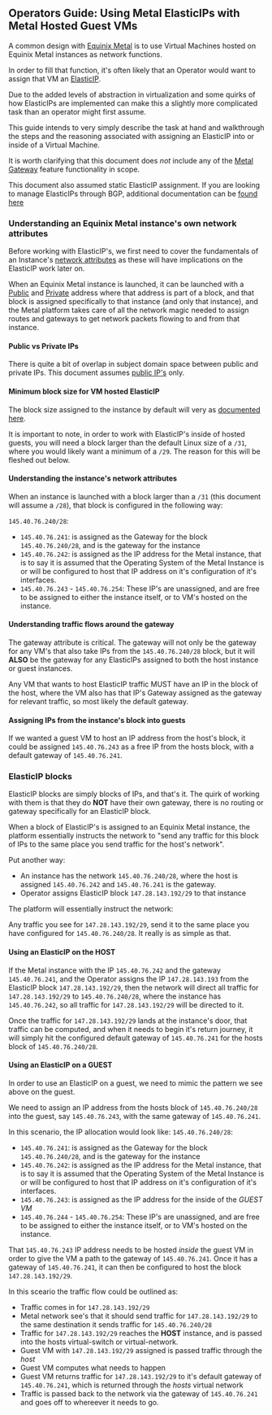 ## Operators Guide: Using Metal ElasticIPs with Metal Hosted Guest VMs


A common design with [Equinix Metal](https://metal.equinix.com/) is to use Virtual Machines hosted on Equinix Metal instances as network functions.

In order to fill that function, it's often likely that an Operator would want to assign that VM an [ElasticIP](https://metal.equinix.com/developers/docs/networking/reserve-public-ipv4s/).

Due to the added levels of abstraction in virtualization and some quirks of how ElasticIPs are implemented can make this a slightly more complicated task than an operator might first assume.

This guide intends to very simply describe the task at hand and walkthrough the steps and the reasoning associated with assigning an ElasticIP into or inside of a Virtual Machine.

It is worth clarifying that this document does *not* include any of the [Metal Gateway](https://metal.equinix.com/developers/docs/networking/metal-gateway/) feature functionality in scope. 

This document also assumed static ElasticIP assignment. If you are looking to manage ElasticIPs through BGP, additional documentation can be [found here](https://github.com/dlotterman/metal_code_snippets/blob/main/documentation_stage/networking/operators_guide_metal_bgp.md)

### Understanding an Equinix Metal instance's own network attributes

Before working with ElasticIP's, we first need to cover the fundamentals of an Instance's [network attributes](https://metal.equinix.com/developers/docs/networking/ip-addresses/) as these will have implications on the ElasticIP work later on.

When an Equinix Metal instance is launched, it can be launched with a [Public](https://metal.equinix.com/developers/docs/networking/ip-addresses/#public-ipv4-subnet) and [Private](https://metal.equinix.com/developers/docs/networking/ip-addresses/#private-ipv4-management-subnets) address where that address is part of a block, and that block is assigned specifically to that instance (and only that instance), and the Metal platform takes care of all the network magic needed to assign routes and gateways to get network packets flowing to and from that instance.

#### Public vs Private IPs

There is quite a bit of overlap in subject domain space between public and private IPs. This document assumes [public IP's](https://metal.equinix.com/developers/docs/networking/ip-addresses/#public-ipv4-subnet) only.

#### Minimum block size for VM hosted ElasticIP 

The block size assigned to the instance by default will very as [documented here](https://metal.equinix.com/developers/docs/networking/reserve-public-ipv4s/). 

It is important to note, in order to work with ElasticIP's inside of hosted guests, you will need a block larger than the default Linux size of a `/31`, where you would likely want a minimum of a `/29`. The reason for this will be fleshed out below.

#### Understanding the instance's network attributes

When an instance is launched with a block larger than a `/31` (this document will assume a `/28`), that block is configured in the following way:

`145.40.76.240/28`:
- `145.40.76.241`: is assigned as the Gateway for the block `145.40.76.240/28`, and is the gateway for the instance
- `145.40.76.242`: is assigned as the IP address for the Metal instance, that is to say it is assumed that the Operating System of the Metal Instance is or will be configured to host that IP address on it's configuration of it's interfaces. 
- `145.40.76.243` - `145.40.76.254`: These IP's are unassigned, and are free to be assigned to either the instance itself, or to VM's hosted on the instance.


#### Understanding traffic flows around the gateway

The gateway attribute is critical. The gateway will not only be the gateway for any VM's that also take IPs from the `145.40.76.240/28` block, but it will **ALSO** be the gateway for any ElasticIPs assigned to both the host instance or guest instances.

Any VM that wants to host ElasticIP traffic MUST have an IP in the block of the host, where the VM also has that IP's Gateway assigned as the gateway for relevant traffic, so most likely the default gateway.


#### Assigning IPs from the instance's block into guests

If we wanted a guest VM to host an IP address from the host's block, it could be assigned `145.40.76.243` as a free IP from the hosts block, with a default gateway of `145.40.76.241`.

### ElasticIP blocks

ElasticIP blocks are simply blocks of IPs, and that's it. The quirk of working with them is that they do **NOT** have their own gateway, there is no routing or gateway specifically for an ElasticIP block. 

When a block of ElasticIP's is assigned to an Equinix Metal instance, the platform essentially instructs the network to "send any traffic for this block of IPs to the same place you send traffic for the host's network".

Put another way:

- An instance has the network `145.40.76.240/28`, where the host is assigned `145.40.76.242` and `145.40.76.241` is the gateway.
- Operator assigns ElasticIP block `147.28.143.192/29` to that instance

The platform will essentially instruct the network:

Any traffic you see for `147.28.143.192/29`, send it to the same place you have configured for `145.40.76.240/28`. It really is as simple as that.

#### Using an ElasticIP on the **HOST** 

If the Metal instance with the IP `145.40.76.242` and the gateway `145.40.76.241`, and the Operator assigns the IP `147.28.143.193` from the ElasticIP block `147.28.143.192/29`, then the network will direct all traffic for `147.28.143.192/29` to `145.40.76.240/28`, where the instance has `145.40.76.242`, so all traffic for `147.28.143.192/29` will be directed to it.

Once the traffic for `147.28.143.192/29` lands at the instance's door, that traffic can be computed, and when it needs to begin it's return journey, it will simply hit the configured default gateway of `145.40.76.241` for the hosts block of `145.40.76.240/28`.

#### Using an ElasticIP on a **GUEST**

In order to use an ElasticIP on a guest, we need to mimic the pattern we see above on the guest.

We need to assign an IP address from the hosts block of `145.40.76.240/28` into the guest, say `145.40.76.243`, with the same gateway of `145.40.76.241`.

In this scenario, the IP allocation would look like:
`145.40.76.240/28`:
- `145.40.76.241`: is assigned as the Gateway for the block `145.40.76.240/28`, and is the gateway for the instance
- `145.40.76.242`: is assigned as the IP address for the Metal instance, that is to say it is assumed that the Operating System of the Metal Instance is or will be configured to host that IP address on it's configuration of it's interfaces. 
- `145.40.76.243`: is assigned as the IP address for the inside of the *GUEST VM* 
- `145.40.76.244` - `145.40.76.254`: These IP's are unassigned, and are free to be assigned to either the instance itself, or to VM's hosted on the instance.

That `145.40.76.243` IP address needs to be hosted *inside* the guest VM in order to give the VM a path to the gateway of `145.40.76.241`. Once it has a gateway of `145.40.76.241`, it can then be configured to host the block `147.28.143.192/29`.

In this sceario the traffic flow could be outlined as:

- Traffic comes in for `147.28.143.192/29`
- Metal network see's that it should send traffic for `147.28.143.192/29` to the same destination it sends traffic for `145.40.76.240/28`
- Traffic for `147.28.143.192/29` reaches the **HOST** instance, and is passed into the hosts virtual-switch or virtual-network.
- Guest VM with `147.28.143.192/29` assigned is passed traffic through the *host*
- Guest VM computes what needs to happen
- Guest VM returns traffic for `147.28.143.192/29` to it's default gateway of `145.40.76.241`, which is returned through the *hosts* virtual network
- Traffic is passed back to the network via the gateway of `145.40.76.241` and goes off to whereever it needs to go.

